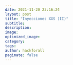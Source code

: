 ```yaml
---
date: 2021-11-20 23:16:24
layout: post
title: "Inyecciones XXS (II)"
subtitle:
description:
image:
optimized_image:
category:
tags:
author: hackforall
paginate: false
---
```

